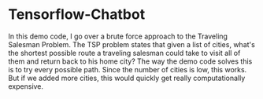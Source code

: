 # Tensorflow-Chatbot
 In this demo code, I go over a brute force approach to the Traveling Salesman Problem. The TSP problem states that given a list of cities, what's the shortest possible route a traveling salesman could take to visit all of them and return back to his home city? The way the demo code solves this is to try every possible path. Since the number of cities is low, this works. But if we added more cities, this would quickly get really computationally expensive.
